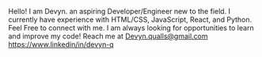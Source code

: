 Hello! I am Devyn. an aspiring Developer/Engineer new to the field.
I currently have experience with HTML/CSS, JavaScript, React, and Python.
Feel Free to connect with me. I am always looking for opportunities to learn and improve my code!
Reach me at Devyn.qualls@gmail.com https://www.linkedin/in/devyn-q
